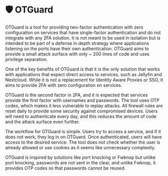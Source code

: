 # 🛡️ OTGuard

OTGuard is a tool for providing two-factor authentication with zero configuration on services that have single-factor authentication and do not integrate with any 2FA solution. It is not meant to be used in isolation but is intended to be part of a defense in depth strategy where applications listening on the ports have their own authentication. OTGuard aims to provide a small attack surface with only ~ 200 lines of code and uses privilege separation.

One of the key benefits of OTGuard is that it is the only solution that works with applications that expect direct access to services, such as Jellyfin and Nextcloud. While it is not a replacement for Identity Aware Proxies or SSO, it aims to provide 2FA with zero configuration on services.

OTGuard is the second factor in 2FA, and it is expected that services provide the first factor with usernames and passwords. The tool uses OTP codes, which makes it less vulnerable to replay attacks. All firewall rules are reset daily to provide some security against compromised devices. Users will need to authenticate every day, and this reduces the amount of code and the attack surface even further.

The workflow for OTGuard is simple. Users try to access a service, and if it does not work, they log in on OTGuard. Once authenticated, users will have access to the desired service. The tool does not check whether the user is already allowed or use cookies as it seems like unnecessary complexity.

OTGuard is inspired by solutions like port knocking or Fwknop but unlike port knocking, passwords are not sent in the clear, and unlike Fwknop, it provides OTP codes so that passwords cannot be reused.
